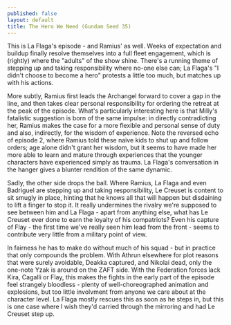 ```yaml
---
published: false
layout: default
title: The Hero We Need (Gundam Seed 35)
---
```

This is La Flaga's episode - and Ramius' as well. Weeks of expectation and buildup finally resolve themselves into a full fleet engagement, which is (rightly) where the "adults" of the show shine. There's a running theme of stepping up and taking responsibility where no-one else can; La Flaga's "I didn't choose to become a hero" protests a little too much, but matches up with his actions.

More subtly, Ramius first leads the Archangel forward to cover a gap in the line, and then takes clear personal responsibility for ordering the retreat at the peak of the episode. What's particularly interesting here is that Milly's fatalistic suggestion is born of the same impulse: in directly contradicting her, Ramius makes the case for a more flexible and personal sense of duty and also, indirectly, for the wisdom of experience. Note the reversed echo of episode 2, where Ramius told these naïve kids to shut up and follow orders; age alone didn't grant her wisdom, but it seems to have made her more able to learn and mature through experiences that the younger characters have experienced simply as trauma. La Flaga's conversation in the hanger gives a blunter rendition of the same dynamic.

Sadly, the other side drops the ball. Where Ramius, La Flaga and even Badriguel are stepping up and taking responsibility, Le Creuset is content to sit smugly in place, hinting that he knows all that will happen but disdaining to lift a finger to stop it. It really undermines the rivalry we're supposed to see between him and La Flaga - apart from anything else, what has Le Creuset ever done to earn the loyalty of his compatriots? Even his capture of Flay - the first time we've really seen him lead from the front - seems to contribute very little from a military point of view.

In fairness he has to make do without much of his squad - but in practice that only compounds the problem. With Athrun elsewhere for plot reasons that were surely avoidable, Deakka captured, and Nikolai dead, only the one-note Yzak is around on the ZAFT side. With the Federation forces lack Kira, Cagalli or Flay, this makes the fights in the early part of the episode feel strangely bloodless - plenty of well-choreographed animation and explosions, but too little involvment from anyone we care about at the character level. La Flaga mostly rescues this as soon as he steps in, but this is one case where I wish they'd carried through the mirroring and had Le Creuset step up.